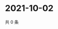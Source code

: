 # 2021-10-02

共 0 条

<!-- BEGIN WEIBO -->
<!-- 最后更新时间 Sat Oct 02 2021 01:19:09 GMT+0800 (China Standard Time) -->

<!-- END WEIBO -->
